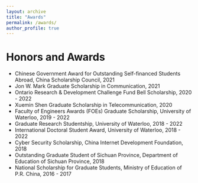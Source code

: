 ```yaml
---
layout: archive
title: "Awards"
permalink: /awards/
author_profile: true
--- 
```



Honors and Awards
=====

* Chinese Government Award for Outstanding Self-financed Students Abroad, China Scholarship Council,
2021
* Jon W. Mark Graduate Scholarship in Communication, 2021
* Ontario Research & Development Challenge Fund Bell Scholarship, 2020 - 2022
*  Xuemin Shen Graduate Scholarship in Telecommunication, 2020
* Faculty of Engineers Awards (FOEs) Graduate Scholarship, University of Waterloo, 2019 - 2022
* Graduate Research Studentship, University of Waterloo, 2018 - 2022
* International Doctoral Student Award, University of Waterloo, 2018 - 2022
* Cyber Security Scholarship, China Internet Development Foundation, 2018
* Outstanding Graduate Student of Sichuan Province, Department of Education of Sichuan Province, 2018
* National Scholarship for Graduate Students, Ministry of Education of P.R. China, 2016 - 2017
